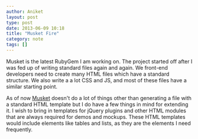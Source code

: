 ```yaml
---
author: Aniket
layout: post
type: post
date: 2013-06-09 10:18
title: "Musket Fire"
category: note
tags: []
---
```

<p class="lead">Musket is the latest RubyGem I am working on. The project started off after I was fed up of writing standard files again and again. We front-end developers need to create many HTML files which have a standard structure. We also write a a lot CSS and JS, and most of these files have a similar starting point.</p>

As of now [Musket](https://rubygems.org/gems/musket) doesn't do a lot of things other than generating a file with a standard HTML template but I do have a few things in mind for extending it. I wish to bring in templates for jQuery plugins and other HTML modules that are always required for demos and mockups. These HTML templates would include elements like tables and lists, as they are the elements I need frequently.
